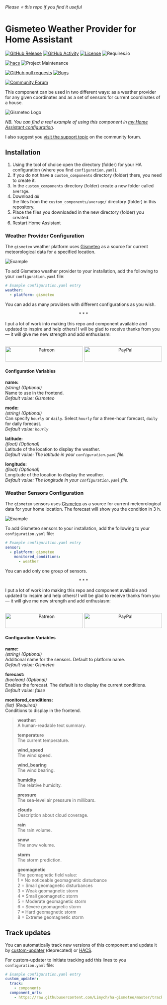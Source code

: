 *Please :star: this repo if you find it useful*

# Gismeteo Weather Provider for Home Assistant

[![GitHub Release](https://img.shields.io/github/tag-date/Limych/ha-gismeteo?label=release&style=popout)](https://github.com/Limych/ha-gismeteo/releases)
[![GitHub Activity](https://img.shields.io/github/commit-activity/y/Limych/ha-gismeteo.svg?style=popout)](https://github.com/Limych/ha-gismeteo/commits/master)
[![License](https://img.shields.io/badge/license-Creative_Commons_BY--NC--SA_License-lightgray.svg?style=popout)](LICENSE.md)
![Requires.io](https://img.shields.io/requires/github/Limych/ha-gismeteo)

[![hacs](https://img.shields.io/badge/HACS-Custom-orange.svg?style=popout)][hacs]
![Project Maintenance](https://img.shields.io/badge/maintainer-Andrey%20Khrolenok%20%40Limych-blue.svg?style=popout)

[![GitHub pull requests](https://img.shields.io/github/issues-pr/Limych/ha-gismeteo?style=popout)](https://github.com/Limych/ha-gismeteo/pulls)
[![Bugs](https://img.shields.io/github/issues/Limych/ha-gismeteo/bug.svg?colorB=red&label=bugs&style=popout)](https://github.com/Limych/ha-gismeteo/issues?q=is%3Aopen+is%3Aissue+label%3ABug)

[![Community Forum](https://img.shields.io/badge/community-forum-brightgreen.svg?style=popout)][forum-support]

This component can be used in two different ways: as a weather provider for any given coordinates and as a set of sensors for current coordinates of a house.

![Gismeteo Logo](gismeteo_logo.jpg)

*NB. You can find a real example of using this component in [my Home Assistant configuration](https://github.com/Limych/HomeAssistantConfiguration).*

I also suggest you [visit the support topic][forum-support] on the community forum.

## Installation

1. Using the tool of choice open the directory (folder) for your HA configuration (where you find `configuration.yaml`).
1. If you do not have a `custom_components` directory (folder) there, you need to create it.
1. In the `custom_components` directory (folder) create a new folder called `average`.
1. Download _all_\
  the files from the `custom_components/average/` directory (folder) in this repository.
1. Place the files you downloaded in the new directory (folder) you created.
1. Restart Home Assistant

### Weather Provider Configuration

The `gismeteo` weather platform uses [Gismeteo](https://www.gismeteo.ru/) as a source for current meteorological data for a specified location.

![Example](gismeteo_weather.jpg)

To add Gismeteo weather provider to your installation, add the following to your `configuration.yaml` file:

```yaml
# Example configuration.yaml entry
weather:
  - platform: gismeteo
```

You can add as many providers with different configurations as you wish.

<p align="center">* * *</p>
I put a lot of work into making this repo and component available and updated to inspire and help others! I will be glad to receive thanks from you — it will give me new strength and add enthusiasm:
<p align="center"><br>
<a href="https://www.patreon.com/join/limych?" target="_blank"><img src="http://khrolenok.ru/support_patreon.png" alt="Patreon" width="250" height="48"></a>
<a href="https://www.paypal.com/cgi-bin/webscr?cmd=_donations&business=UAGFL5L6M8RN2&item_name=[average]+Donation+for+a+big+barrel+of+coffee+:)&currency_code=EUR&source=url" target="_blank"><img src="http://khrolenok.ru/support_paypal.png" alt="PayPal" width="250" height="48"></a>
</p>

#### Configuration Variables

**name:**\
  _(string) (Optional)_\
  Name to use in the frontend.\
  _Default value: Gismeteo_
  
**mode:**\
  _(string) (Optional)_\
  Can specify `hourly` or `daily`. Select `hourly` for a three-hour forecast, `daily` for daily forecast.\
  _Default value: `hourly`_
  
**latitude:**\
  _(float) (Optional)_\
  Latitude of the location to display the weather.\
  _Default value: The latitude in your `configuration.yaml` file._

**longitude:**\
  _(float) (Optional)_\
  Longitude of the location to display the weather.\
  _Default value: The longitude in your `configuration.yaml` file._

### Weather Sensors Configuration

The `gismeteo` sensors uses [Gismeteo](https://www.gismeteo.ru/) as a source for current meteorological data for your home location. The forecast will show you the condition in 3 h.

![Example](gismeteo_sensor.jpg)

To add Gismeteo sensors to your installation, add the following to your `configuration.yaml` file:

```yaml
# Example configuration.yaml entry
sensor:
  - platform: gismeteo
    monitored_conditions:
      - weather
```

You can add only one group of sensors.

<p align="center">* * *</p>
I put a lot of work into making this repo and component available and updated to inspire and help others! I will be glad to receive thanks from you — it will give me new strength and add enthusiasm:
<p align="center"><br>
<a href="https://www.patreon.com/join/limych?" target="_blank"><img src="http://khrolenok.ru/support_patreon.png" alt="Patreon" width="250" height="48"></a>
<a href="https://www.paypal.com/cgi-bin/webscr?cmd=_donations&business=UAGFL5L6M8RN2&item_name=[average]+Donation+for+a+big+barrel+of+coffee+:)&currency_code=EUR&source=url" target="_blank"><img src="http://khrolenok.ru/support_paypal.png" alt="PayPal" width="250" height="48"></a>
</p>

#### Configuration Variables

**name:**\
  _(string) (Optional)_\
  Additional name for the sensors. Default to platform name.\
  _Default value: Gismeteo_
  
**forecast:**\
  _(boolean) (Optional)_\
  Enables the forecast. The default is to display the current conditions.\
  _Default value: false_
  
**monitored_conditions:**\
  _(list) (Required)_\
  Conditions to display in the frontend.
  
> **weather:**\
>   A human-readable text summary.
> 
> **temperature**\
>   The current temperature.
> 
> **wind_speed**\
>   The wind speed.
> 
> **wind_bearing**\
>   The wind bearing.
> 
> **humidity**\
>   The relative humidity.
> 
> **pressure**\
>   The sea-level air pressure in millibars.
> 
> **clouds**\
>   Description about cloud coverage.
> 
> **rain**\
>   The rain volume.
> 
> **snow**\
>   The snow volume.
> 
> **storm**\
>   The storm prediction.
> 
> **geomagnetic**\
>   The geomagnetic field value:\
>   1 = No noticeable geomagnetic disturbance\
>   2 = Small geomagnetic disturbances\
>   3 = Weak geomagnetic storm\
>   4 = Small geomagnetic storm\
>   5 = Moderate geomagnetic storm\
>   6 = Severe geomagnetic storm\
>   7 = Hard geomagnetic storm\
>   8 = Extreme geomagnetic storm

## Track updates

You can automatically track new versions of this component and update it by [custom-updater](https://github.com/custom-components/custom_updater) (deprecated) or [HACS][hacs].

For custom-updater to initiate tracking add this lines to you `configuration.yaml` file:

```yaml
# Example configuration.yaml entry
custom_updater:
  track:
    - components
  component_urls:
    - https://raw.githubusercontent.com/Limych/ha-gismeteo/master/tracker.json
```

[forum-support]: https://community.home-assistant.io/t/gismeteo-weather-provider/109668
[hacs]: https://github.com/custom-components/hacs
